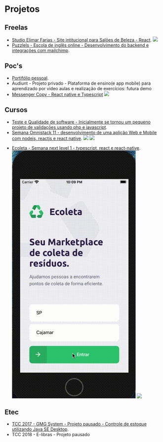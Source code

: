 # Projetos
## Freelas
- <a target="_blank" href="https://studio-elimar-farias.now.sh/">Studio Elimar Farias - Site intitucional para Salōes de Beleza - React</a>.
![](Studio_Elimar_Farias.gif)
- <a target="_blank" href="https://www.puzzlels.com.br/?utm_source=github:guilherme&utm_medium=projetos&utm_campaign=projetos:guilherme">Puzzlels - Escola de inglês online - Desenvolvimento do backend e integrações com mailchimp</a>.

## Poc's
- <a target="_blank" href="https://guilhermesalviano.now.sh/">Portifólio pessoal</a>.
- Audiunt - Projeto privado - Plataforma de ensino(e app mobile) para aprendizado por video aulas e realização de exercícios: futura demo
- <a target="_blank" href="https://github.com/Guibs1/mensseger-copy">Messenger Copy - React native e Typescript</a>
![](https://raw.githubusercontent.com/Guibs1/messenger-copy/master/messenger_copy.gif)

## Cursos
- <a target="_blank" href="https://github.com/Guibs1/Testes-QualidadedeSoftware">Teste e Qualidade de software - Inicialmente se tornou um pequeno projeto de validaçōes usando php e javascript</a>.
- <a target="_blank" href="https://github.com/Guibs1/to-be-hero">Semana Omnistack 11 - desenvolvimento de uma aplição Web e Mobile com nodejs, reactjs e react native</a>.
![](https://github.com/Guibs1/to-be-hero/raw/master/to-be-hero-app.gif)
![](https://github.com/Guibs1/to-be-hero/raw/master/to-be-hero-web.gif)
<!-- Upload de arquivos - local e aws-s3 com nodejs - <a target="_blank" href="https://github.com/Guibs1/upload-files-nodejs-react">Ver</a>.-->
- <a target="_blank" href="https://github.com/Guibs1/semana-next-level1">Ecoleta - Semana next level 1 - typescript, react e react-native</a>.
![](https://github.com/Guibs1/ecoleta/raw/master/ecoleta-app.gif)
![](https://github.com/Guibs1/ecoleta/raw/master/ecoleta-web.gif)

## Etec
- <a target="_blank" href="https://github.com/Guibs1/TCC-Etec-2017/">TCC 2017 - GMG System - Projeto pausado - Controle de estoque utilizando Java SE Desktop</a>.
- TCC 2018 - E-libras - Projeto pausado
